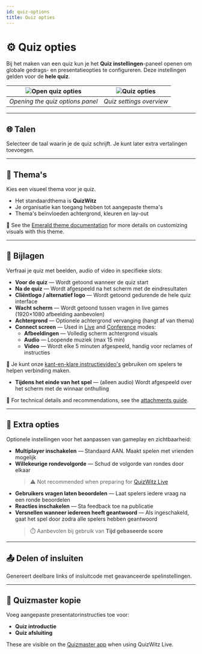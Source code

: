 ```yaml
---
id: quiz-options
title: Quiz opties
---
```


# ⚙️ Quiz opties

Bij het maken van een quiz kun je het **Quiz instellingen**-paneel openen om globale gedrags- en presentatieopties te configureren. Deze instellingen gelden voor de **hele quiz**.

| ![Open quiz opties](/images/open-quiz-options.png) | ![Quiz opties](/images/quiz-options.png) |
| :------------------------------------------------: | :--------------------------------------: |
|          _Opening the quiz options panel_          |         _Quiz settings overview_         |

---

## 🌐 Talen

Selecteer de taal waarin je de quiz schrijft. Je kunt later extra vertalingen toevoegen.

---

## 🎨 Thema's

Kies een visueel thema voor je quiz.

- Het standaardthema is **QuizWitz**
- Je organisatie kan toegang hebben tot aangepaste thema's
- Thema's beïnvloeden achtergrond, kleuren en lay-out

📘 See the [Emerald theme documentation](../advanced/emerald-theme) for more details on customizing visuals with this theme.

---

## 📎 Bijlagen

Verfraai je quiz met beelden, audio of video in specifieke slots:

- **Voor de quiz** — Wordt getoond wanneer de quiz start
- **Na de quiz** — Wordt afgespeeld na het scherm met de eindresultaten
- **Cliëntlogo / alternatief logo** — Wordt getoond gedurende de hele quiz interface
- **Wacht scherm** — Wordt getoond tussen vragen in live games (1920×1080 afbeelding aanbevolen)
- **Achtergrond** — Optionele achtergrond vervanging (hangt af van thema)
- **Connect screen** — Used in [Live](../quizmaster/introduction) and [Conference](../tutorials/conference-booth) modes:
  - **Afbeeldingen** — Volledig scherm achtergrond visuals
  - **Audio** — Loopende muziek (max 15 min)
  - **Video** — Wordt elke 5 minuten afgespeeld, handig voor reclames of instructies

🎥 Je kunt onze [kant-en-klare instructievideo's](https://drive.google.com/drive/folders/1-KgABfLJ7cblm0aqxb7niMdGmTd3UXZC) gebruiken om spelers te helpen verbinding maken.

- **Tijdens het einde van het spel** — (alleen audio) Wordt afgespeeld over het scherm met de winnaar onthulling

📘 For technical details and recommendations, see the [attachments guide](../editor/attachments).

---

## 🔧 Extra opties

Optionele instellingen voor het aanpassen van gameplay en zichtbaarheid:

- **Multiplayer inschakelen** — Standaard AAN. Maakt spelen met vrienden mogelijk
- **Willekeurige rondevolgorde** — Schud de volgorde van rondes door elkaar
  > ⚠️ Not recommended when preparing for [QuizWitz Live](../quizmaster/introduction)
- **Gebruikers vragen laten beoordelen** — Laat spelers iedere vraag na een ronde beoordelen
- **Reacties inschakelen** — Sta feedback toe na publicatie
- **Versnellen wanneer iedereen heeft geantwoord** — Als ingeschakeld, gaat het spel door zodra alle spelers hebben geantwoord
  > ⏱️ Aanbevolen bij gebruik van **Tijd gebaseerde score**

---

## 📤 Delen of insluiten

Genereert deelbare links of insluitcode met geavanceerde spelinstellingen.

---

## 📜 Quizmaster kopie

Voeg aangepaste presentatorinstructies toe voor:

- **Quiz introductie**
- **Quiz afsluiting**

These are visible on the [Quizmaster app](../quizmaster/introduction) when using QuizWitz Live.
